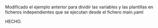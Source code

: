 Modificado el ejemplo anterior para dividir las variables y las plantillas en ficheros independientes que se ejecutan desde el fichero main.yaml

HECHO.